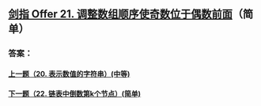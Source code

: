 ## [剑指 Offer 21. 调整数组顺序使奇数位于偶数前面](https://leetcode-cn.com/problems/merge-two-sorted-lists/)（简单）





### 答案：



#### [上一题（20. 表示数值的字符串）(中等)](https://github.com/sdwwld/leetCode/blob/master/src/main/java/com/wld/java/offer/剑指Offer20.md)

#### [下一题（22. 链表中倒数第k个节点）(简单)](https://github.com/sdwwld/leetCode/blob/master/src/main/java/com/wld/java/offer/剑指Offer22.md)
